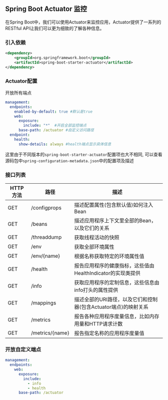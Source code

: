 ## Spring Boot Actuator 监控

在Spring Boot中，我们可以使用Actuator来监控应用，Actuator提供了一系列的RESTful API让我们可以更为细致的了解各种信息。

### 引入依赖

```xml
<dependency>
    <groupId>org.springframework.boot</groupId>
    <artifactId>spring-boot-starter-actuator</artifactId>
</dependency>
```

### Actuator配置

开放所有端点
```yaml
management:
  endpoints:
    enabled-by-default: true #默认是true
    web:
      exposure:
        include: "*"  #开启全部监控端点
      base-path: /actuator #自定义访问路径
  endpoint:
    health:
      show-details: always #health端点显示具体信息
```

这里由于不同版本的`spring-boot-starter-actuator`配置项也大不相同,
可以查看源码包中`spring-configuration-metadata.json`中的配置项及描述

### 接口列表

|HTTP 方法|路径|描述|
|---|---|---|
|GET|/configprops|描述配置属性(包含默认值)如何注入Bean|
|GET|/beans|描述应用程序上下文里全部的Bean，以及它们的关系|
|GET|/threaddump|获取线程活动的快照|
|GET|/env|获取全部环境属性|
|GET|/env/{name}|根据名称获取特定的环境属性值|
|GET|/health|报告应用程序的健康指标，这些值由HealthIndicator的实现类提供|
|GET|/info|获取应用程序的定制信息，这些信息由info打头的属性提供|
|GET|/mappings|描述全部的URI路径，以及它们和控制器(包含Actuator端点)的映射关系|
|GET|/metrics|报告各种应用程序度量信息，比如内存用量和HTTP请求计数|
|GET|/metrics/{name}|报告指定名称的应用程序度量值|

### 开放自定义端点

```yaml
management:
  endpoints:
    web:
      exposure:
        include: 
          - info
          - health
      base-path: /actuator
```


